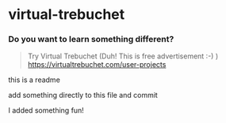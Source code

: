 # virtual-trebuchet

### Do you want to learn something different?
> Try Virtual Trebuchet (Duh! This is free advertisement :-) ) </br>
> https://virtualtrebuchet.com/user-projects

this is a readme

add something directly to this file and commit

I added something fun!

